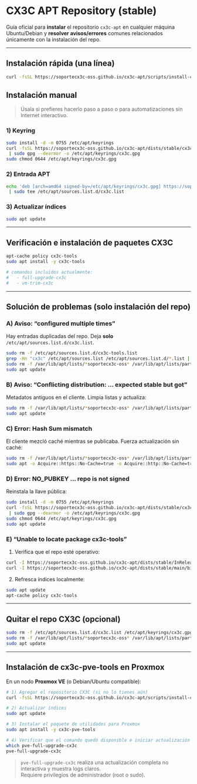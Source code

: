 # CX3C APT Repository (stable)

Guía oficial para **instalar** el repositorio `cx3c-apt` en cualquier máquina Ubuntu/Debian y **resolver avisos/errores** comunes relacionados únicamente con la instalación del repo.

---

## Instalación rápida (una línea)
```bash
curl -fsSL https://soportecx3c-oss.github.io/cx3c-apt/scripts/install-cx3c-repo.sh | bash
```

## Instalación manual
> Úsala si prefieres hacerlo paso a paso o para automatizaciones sin Internet interactivo.

### 1) Keyring
```bash
sudo install -d -m 0755 /etc/apt/keyrings
curl -fsSL https://soportecx3c-oss.github.io/cx3c-apt/dists/stable/cx3c.asc \
 | sudo gpg --dearmor -o /etc/apt/keyrings/cx3c.gpg
sudo chmod 0644 /etc/apt/keyrings/cx3c.gpg
```

### 2) Entrada APT
```bash
echo 'deb [arch=amd64 signed-by=/etc/apt/keyrings/cx3c.gpg] https://soportecx3c-oss.github.io/cx3c-apt stable main' \
 | sudo tee /etc/apt/sources.list.d/cx3c.list
```

### 3) Actualizar índices
```bash
sudo apt update
```

---

## Verificación e instalación de paquetes CX3C
```bash
apt-cache policy cx3c-tools
sudo apt install -y cx3c-tools

# comandos incluidos actualmente:
#   - full-upgrade-cx3c
#   - vm-trim-cx3c
```

---

## Solución de problemas (solo instalación del repo)

### A) Aviso: “configured multiple times”
Hay entradas duplicadas del repo. Deja **solo** `/etc/apt/sources.list.d/cx3c.list`.
```bash
sudo rm -f /etc/apt/sources.list.d/cx3c-tools.list
grep -Hn "cx3c" /etc/apt/sources.list /etc/apt/sources.list.d/*.list || true
sudo rm -f /var/lib/apt/lists/*soportecx3c-oss* /var/lib/apt/lists/partial/*soportecx3c-oss* 2>/dev/null || true
sudo apt update
```

### B) Aviso: “Conflicting distribution: … expected stable but got”
Metadatos antiguos en el cliente. Limpia listas y actualiza:
```bash
sudo rm -f /var/lib/apt/lists/*soportecx3c-oss* /var/lib/apt/lists/partial/*soportecx3c-oss* 2>/dev/null || true
sudo apt update
```

### C) Error: **Hash Sum mismatch**
El cliente mezcló caché mientras se publicaba. Fuerza actualización sin caché:
```bash
sudo rm -f /var/lib/apt/lists/*soportecx3c-oss* /var/lib/apt/lists/partial/*soportecx3c-oss* 2>/dev/null || true
sudo apt -o Acquire::https::No-Cache=true -o Acquire::http::No-Cache=true -o Acquire::http::No-Store=true update
```

### D) Error: **NO_PUBKEY … repo is not signed**
Reinstala la llave pública:
```bash
sudo install -d -m 0755 /etc/apt/keyrings
curl -fsSL https://soportecx3c-oss.github.io/cx3c-apt/dists/stable/cx3c.asc \
 | sudo gpg --dearmor -o /etc/apt/keyrings/cx3c.gpg
sudo chmod 0644 /etc/apt/keyrings/cx3c.gpg
sudo apt update
```

### E) “Unable to locate package cx3c-tools”
1) Verifica que el repo esté operativo:
```bash
curl -I https://soportecx3c-oss.github.io/cx3c-apt/dists/stable/InRelease
curl -I https://soportecx3c-oss.github.io/cx3c-apt/dists/stable/main/binary-amd64/Packages
```
2) Refresca índices localmente:
```bash
sudo apt update
apt-cache policy cx3c-tools
```

---

## Quitar el repo CX3C (opcional)
```bash
sudo rm -f /etc/apt/sources.list.d/cx3c.list /etc/apt/keyrings/cx3c.gpg
sudo rm -f /var/lib/apt/lists/*soportecx3c-oss* /var/lib/apt/lists/partial/*soportecx3c-oss* 2>/dev/null || true
sudo apt update
```

---

## Instalación de **cx3c-pve-tools** en Proxmox

En un nodo **Proxmox VE** (o Debian/Ubuntu compatible):

```bash
# 1) Agregar el repositorio CX3C (si no lo tienes aún)
curl -fsSL https://soportecx3c-oss.github.io/cx3c-apt/scripts/install-cx3c-repo.sh | bash

# 2) Actualizar índices
sudo apt update

# 3) Instalar el paquete de utilidades para Proxmox
sudo apt install -y cx3c-pve-tools

# 4) Verificar que el comando quedó disponible e iniciar actualización
which pve-full-upgrade-cx3c
pve-full-upgrade-cx3c
```

> `pve-full-upgrade-cx3c` realiza una actualización completa no interactiva y muestra logs claros.  
> Requiere privilegios de administrador (root o sudo).

